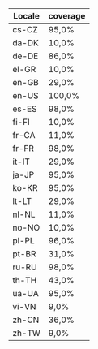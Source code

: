 ﻿| Locale | coverage |
| ------ | -------- |
| cs-CZ | 95,0% |
| da-DK | 10,0% |
| de-DE | 86,0% |
| el-GR | 10,0% |
| en-GB | 29,0% |
| en-US | 100,0% |
| es-ES | 98,0% |
| fi-FI | 10,0% |
| fr-CA | 11,0% |
| fr-FR | 98,0% |
| it-IT | 29,0% |
| ja-JP | 95,0% |
| ko-KR | 95,0% |
| lt-LT | 29,0% |
| nl-NL | 11,0% |
| no-NO | 10,0% |
| pl-PL | 96,0% |
| pt-BR | 31,0% |
| ru-RU | 98,0% |
| th-TH | 43,0% |
| ua-UA | 95,0% |
| vi-VN | 9,0% |
| zh-CN | 36,0% |
| zh-TW | 9,0% |
